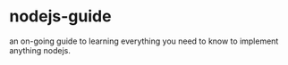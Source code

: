 # nodejs-guide
an on-going guide to learning everything you need to know to implement anything nodejs.
